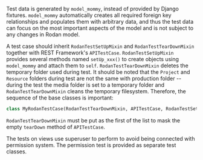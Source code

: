 Test data is generated by `model_mommy`, instead of provided by Django fixtures. `model_mommy` automatically creates all required foreign key relationships and populates them with arbitrary data, and thus the test data can focus on the most important aspects of the model and is not subject to any changes in Rodan model.

A test case should inherit `RodanTestSetUpMixin` and `RodanTestTearDownMixin` together with REST Framework's `APITestCase`. `RodanTestSetUpMixin` provides several methods named `setUp_xxx()` to create objects using `model_mommy` and attach them to `self`. `RodanTestTearDownMixin` deletes the temporary folder used during test. It should be noted that the `Project` and `Resource` folders during test are not the same with production folder -- during the test the media folder is set to a temporary folder and `RodanTestTearDownMixin` cleans the temporary filesystem. Therefore, the sequence of the base classes is important: 

````python
class MyRodanTestCase(RodanTestTearDownMixin, APITestCase, RodanTestSetUpMixin)
````

`RodanTestTearDownMixin` must be put as the first of the list to mask the empty `tearDown` method of `APITestCase`.

The tests on views use superuser to perform to avoid being connected with permission system. The permission test is provided as separate test classes.